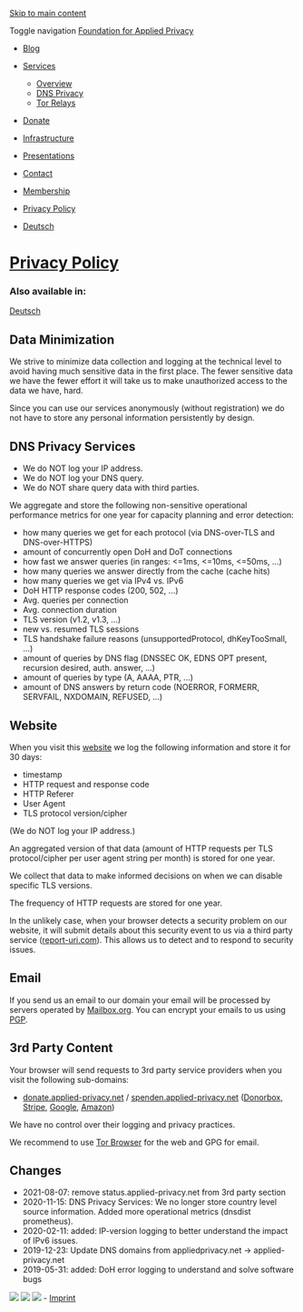 [Skip to main content](#content)

Toggle navigation [Foundation for Applied Privacy](https://applied-privacy.net/)

* [Blog](https://applied-privacy.net/blog)
* [Services](#)
    * [Overview](https://applied-privacy.net/services)
    * [DNS Privacy](https://applied-privacy.net/services/dns)
    * [Tor Relays](https://applied-privacy.net/services/tor)
* [Donate](https://applied-privacy.net/donate)
* [Infrastructure](https://applied-privacy.net/infrastructure)
* [Presentations](https://applied-privacy.net/presentations)
* [Contact](https://applied-privacy.net/contact)
* [Membership](https://applied-privacy.net/membership)
* [Privacy Policy](https://applied-privacy.net/privacy-policy)

* [Deutsch](https://applied-privacy.net/de/)

[Privacy Policy](https://applied-privacy.net/privacy-policy/)
=============================================================

### Also available in:

[Deutsch](https://applied-privacy.net/de/privacy-policy/)

Data Minimization
-----------------

We strive to minimize data collection and logging at the technical level to avoid having much sensitive data in the first place. The fewer sensitive data we have the fewer effort it will take us to make unauthorized access to the data we have, hard.

Since you can use our services anonymously (without registration) we do not have to store any personal information persistently by design.

DNS Privacy Services
--------------------

* We do NOT log your IP address.
* We do NOT log your DNS query.
* We do NOT share query data with third parties.

We aggregate and store the following non-sensitive operational performance metrics for one year for capacity planning and error detection:

* how many queries we get for each protocol (via DNS-over-TLS and DNS-over-HTTPS)
* amount of concurrently open DoH and DoT connections
* how fast we answer queries (in ranges: <=1ms, <=10ms, <=50ms, ...)
* how many queries we answer directly from the cache (cache hits)
* how many queries we get via IPv4 vs. IPv6
* DoH HTTP response codes (200, 502, ...)
* Avg. queries per connection
* Avg. connection duration
* TLS version (v1.2, v1.3, ...)
* new vs. resumed TLS sessions
* TLS handshake failure reasons (unsupportedProtocol, dhKeyTooSmall, ...)
* amount of queries by DNS flag (DNSSEC OK, EDNS OPT present, recursion desired, auth. answer, ...)
* amount of queries by type (A, AAAA, PTR, ...)
* amount of DNS answers by return code (NOERROR, FORMERR, SERVFAIL, NXDOMAIN, REFUSED, ...)

Website
-------

When you visit this [website](https://applied-privacy.net/) we log the following information and store it for 30 days:

* timestamp
* HTTP request and response code
* HTTP Referer
* User Agent
* TLS protocol version/cipher

(We do NOT log your IP address.)

An aggregated version of that data (amount of HTTP requests per TLS protocol/cipher per user agent string per month) is stored for one year.

We collect that data to make informed decisions on when we can disable specific TLS versions.

The frequency of HTTP requests are stored for one year.

In the unlikely case, when your browser detects a security problem on our website, it will submit details about this security event to us via a third party service ([report-uri.com](https://report-uri.com/home/privacy_policy)). This allows us to detect and to respond to security issues.

Email
-----

If you send us an email to our domain your email will be processed by servers operated by [Mailbox.org](https://mailbox.org/). You can encrypt your emails to us using [PGP](https://applied-privacy.net/files/gpg-pubkeys/Foundation_for_Applied_Privacy.asc).

3rd Party Content
-----------------

Your browser will send requests to 3rd party service providers when you visit the following sub-domains:

* [donate.applied-privacy.net](https://donate.applied-privacy.net/) / [spenden.applied-privacy.net](https://spenden.applied-privacy.net/) ([Donorbox](https://donorbox.org/privacy), [Stripe](https://stripe.com/us/privacy), [Google](https://policies.google.com/privacy), [Amazon](https://aws.amazon.com/privacy/))

We have no control over their logging and privacy practices.

We recommend to use [Tor Browser](https://www.torproject.org/download/download-easy.html.en) for the web and GPG for email.

Changes
-------

* 2021-08-07: remove status.applied-privacy.net from 3rd party section
* 2020-11-15: DNS Privacy Services: We no longer store country level source information. Added more operational metrics (dnsdist prometheus).
* 2020-02-11: added: IP-version logging to better understand the impact of IPv6 issues.
* 2019-12-23: Update DNS domains from appliedprivacy.net -> applied-privacy.net
* 2019-05-31: added: DoH error logging to understand and solve software bugs

[![](../files/img/mastodon.png)](https://mastodon.social/@applied_privacy) [![](../files/img/email.png)](mailto:contact(at)appliedprivacy.net) [![](../files/img/twitter.png)](https://twitter.com/applied_privacy) - [Imprint](https://applied-privacy.net/imprint)